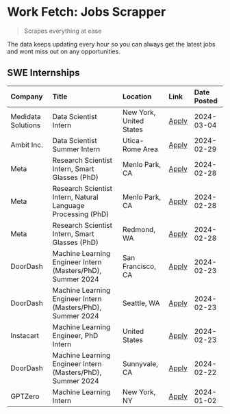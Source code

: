 # Work Fetch: Jobs Scrapper
> Scrapes everything at ease

The data keeps updating every hour so you can always get the latest jobs and wont miss out on any opportunities.

## SWE Internships
<!--START_SECTION:workfetch-->
| Company            | Title                                                        | Location                | Link                                                                                                                                                                                                                                                                     | Date Posted   |
|:-------------------|:-------------------------------------------------------------|:------------------------|:-------------------------------------------------------------------------------------------------------------------------------------------------------------------------------------------------------------------------------------------------------------------------|:--------------|
| Medidata Solutions | Data Scientist Intern                                        | New York, United States | [Apply](https://www.linkedin.com/jobs/view/data-scientist-intern-at-medidata-solutions-3810253704?refId=RynnE4Q8Haw%2FwlRZHSfSDg%3D%3D&trackingId=KQzWGFdttQp6KQtUCz26Vg%3D%3D&position=5&pageNum=0&trk=public_jobs_jserp-result_search-card)                            | 2024-03-04    |
| Ambit Inc.         | Data Scientist Summer Intern                                 | Utica-Rome Area         | [Apply](https://www.linkedin.com/jobs/view/data-scientist-summer-intern-at-ambit-inc-3843121918?refId=RynnE4Q8Haw%2FwlRZHSfSDg%3D%3D&trackingId=Bx36f6fo0xQO0U3oRh3QUA%3D%3D&position=10&pageNum=0&trk=public_jobs_jserp-result_search-card)                             | 2024-02-29    |
| Meta               | Research Scientist Intern, Smart Glasses (PhD)               | Menlo Park, CA          | [Apply](https://www.linkedin.com/jobs/view/research-scientist-intern-smart-glasses-phd-at-meta-3811308332?refId=RynnE4Q8Haw%2FwlRZHSfSDg%3D%3D&trackingId=u2elKmIk5aHj69ev2W%2BnnQ%3D%3D&position=8&pageNum=0&trk=public_jobs_jserp-result_search-card)                  | 2024-02-28    |
| Meta               | Research Scientist Intern, Natural Language Processing (PhD) | Menlo Park, CA          | [Apply](https://www.linkedin.com/jobs/view/research-scientist-intern-natural-language-processing-phd-at-meta-3811306149?refId=RynnE4Q8Haw%2FwlRZHSfSDg%3D%3D&trackingId=WZ8wtOkC%2BXo3nEzfr7DDFA%3D%3D&position=11&pageNum=0&trk=public_jobs_jserp-result_search-card)   | 2024-02-28    |
| Meta               | Research Scientist Intern, Smart Glasses (PhD)               | Redmond, WA             | [Apply](https://www.linkedin.com/jobs/view/research-scientist-intern-smart-glasses-phd-at-meta-3811304794?refId=RynnE4Q8Haw%2FwlRZHSfSDg%3D%3D&trackingId=M6IFPLP6qLYdecfadJ6xGQ%3D%3D&position=12&pageNum=0&trk=public_jobs_jserp-result_search-card)                   | 2024-02-28    |
| DoorDash           | Machine Learning Engineer Intern (Masters/PhD), Summer 2024  | San Francisco, CA       | [Apply](https://www.linkedin.com/jobs/view/machine-learning-engineer-intern-masters-phd-summer-2024-at-doordash-3736457737?refId=RynnE4Q8Haw%2FwlRZHSfSDg%3D%3D&trackingId=BSPXz9hqtsG7cQ3lgsWJEA%3D%3D&position=3&pageNum=0&trk=public_jobs_jserp-result_search-card)   | 2024-02-23    |
| DoorDash           | Machine Learning Engineer Intern (Masters/PhD), Summer 2024  | Seattle, WA             | [Apply](https://www.linkedin.com/jobs/view/machine-learning-engineer-intern-masters-phd-summer-2024-at-doordash-3736455966?refId=RynnE4Q8Haw%2FwlRZHSfSDg%3D%3D&trackingId=9OG1mKadyPZj9ohoH%2FK7MA%3D%3D&position=4&pageNum=0&trk=public_jobs_jserp-result_search-card) | 2024-02-23    |
| Instacart          | Machine Learning Engineer, PhD Intern                        | United States           | [Apply](https://www.linkedin.com/jobs/view/machine-learning-engineer-phd-intern-at-instacart-3815634369?refId=RynnE4Q8Haw%2FwlRZHSfSDg%3D%3D&trackingId=sqSKAMxKSfedvTDe%2BRrkTg%3D%3D&position=6&pageNum=0&trk=public_jobs_jserp-result_search-card)                    | 2024-02-23    |
| DoorDash           | Machine Learning Engineer Intern (Masters/PhD), Summer 2024  | Sunnyvale, CA           | [Apply](https://www.linkedin.com/jobs/view/machine-learning-engineer-intern-masters-phd-summer-2024-at-doordash-3736454973?refId=RynnE4Q8Haw%2FwlRZHSfSDg%3D%3D&trackingId=oKHrOtb3%2BBezTWam1HTUWA%3D%3D&position=2&pageNum=0&trk=public_jobs_jserp-result_search-card) | 2024-02-22    |
| GPTZero            | Machine Learning Intern                                      | New York, NY            | [Apply](https://www.linkedin.com/jobs/view/machine-learning-intern-at-gptzero-3796844451?refId=RynnE4Q8Haw%2FwlRZHSfSDg%3D%3D&trackingId=DBmu%2BV07B4c2z1XJ1%2By02A%3D%3D&position=9&pageNum=0&trk=public_jobs_jserp-result_search-card)                                 | 2024-01-02    |
<!--END_SECTION:workfetch-->
